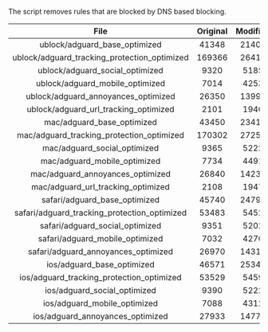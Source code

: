 The script removes rules that are blocked by DNS based blocking.


| File | Original | Modified |
|:----:|:-----:|:-----:|
| ublock/adguard_base_optimized | 41348 | 21405 |
| ublock/adguard_tracking_protection_optimized | 169366 | 26413 |
| ublock/adguard_social_optimized | 9320 | 5185 |
| ublock/adguard_mobile_optimized | 7014 | 4253 |
| ublock/adguard_annoyances_optimized | 26350 | 13995 |
| ublock/adguard_url_tracking_optimized | 2101 | 1940 |
| mac/adguard_base_optimized | 43450 | 23410 |
| mac/adguard_tracking_protection_optimized | 170302 | 27257 |
| mac/adguard_social_optimized | 9365 | 5222 |
| mac/adguard_mobile_optimized | 7734 | 4491 |
| mac/adguard_annoyances_optimized | 26840 | 14237 |
| mac/adguard_url_tracking_optimized | 2108 | 1947 |
| safari/adguard_base_optimized | 45740 | 24793 |
| safari/adguard_tracking_protection_optimized | 53483 | 5452 |
| safari/adguard_social_optimized | 9351 | 5202 |
| safari/adguard_mobile_optimized | 7032 | 4270 |
| safari/adguard_annoyances_optimized | 26970 | 14312 |
| ios/adguard_base_optimized | 46571 | 25348 |
| ios/adguard_tracking_protection_optimized | 53529 | 5459 |
| ios/adguard_social_optimized | 9390 | 5222 |
| ios/adguard_mobile_optimized | 7088 | 4312 |
| ios/adguard_annoyances_optimized | 27933 | 14773 |